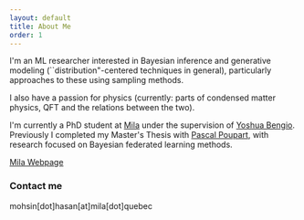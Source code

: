 ```yaml
---
layout: default
title: About Me
order: 1
---
```



I'm an ML researcher interested in Bayesian inference and generative modeling (``distribution"-centered techniques in general), particularly approaches to these using sampling methods.

I also have a passion for physics (currently: parts of condensed matter physics, QFT and the relations between the two).

I'm currently a PhD student at [Mila](https://mila.quebec/en/) under the supervision of [Yoshua Bengio](https://yoshuabengio.org/). Previously I completed my Master's Thesis with [Pascal Poupart](https://cs.uwaterloo.ca/~ppoupart/), with research focused on Bayesian federated learning methods.

[Mila Webpage](https://mila.quebec/en/person/mohsin-hasan/)


### Contact me

mohsin[dot]hasan[at]mila[dot]quebec
